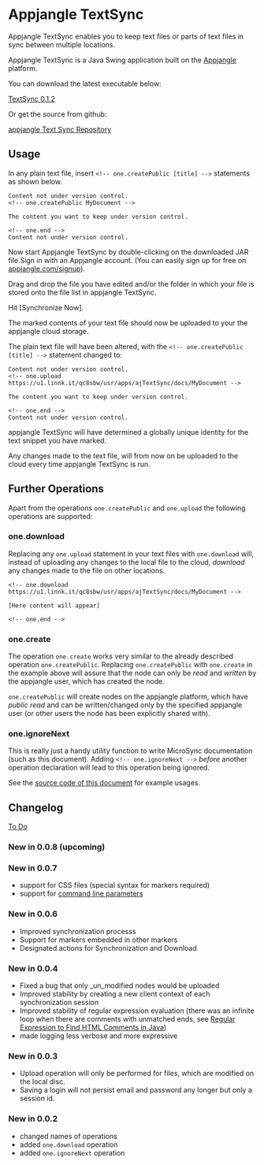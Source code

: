 <!-- one.upload https://u1.linnk.it/qc8sbw/usr/apps/ajFileSync/docs/ajMicroSync -->
Appjangle TextSync
==========

Appjangle TextSync enables you to keep text files or parts of text files in sync between multiple locations.

Appjangle TextSync is a Java Swing application built on the [Appjangle](http://appjangle.com) platform.

You can download the latest executable below:

[TextSync 0.1.2](https://dl.dropbox.com/u/957046/onedb/mvn-releases/com/appjangle/textsync/TextSync/0.1.2/TextSync-0.1.2-jar-with-dependencies.jar)

Or get the source from github:

[appjangle Text Sync Repository](https://github.com/textsync/textsync)

## Usage

In any plain text file, insert <!-- one.ignoreNext -->`<!-- one.createPublic [title] -->` statements as shown below.    
 
<!-- one.ignoreNext -->  
   
    Content not under version control.
    <!-- one.createPublic MyDocument -->   
 
    The content you want to keep under version control.
 
<!-- one.ignoreNext -->
    
    <!-- one.end -->    
    Content not under version control.    

Now start Appjangle TextSync by double-clicking on the downloaded JAR file.Sign in with an Appjangle account. 
(You can easily sign up for free on [appjangle.com/signup](http://appjangle.com)).

Drag and drop the file you have edited and/or the folder in which your file is stored onto the file list in appjangle TextSync.

Hit [Synchronize Now].

The marked contents of your text file should now be uploaded to your the appjangle cloud storage. 

The plain text file will have been altered, with the <!-- one.ignoreNext -->`<!-- one.createPublic [title] -->` statement changed to:    

<!-- one.ignoreNext -->

    Content not under version control.    
    <!-- one.upload https://u1.linnk.it/qc8sbw/usr/apps/ajTextSync/docs/MyDocument -->
    
    The content you want to keep under version control.
    
<!-- one.ignoreNext -->

    <!-- one.end -->    
    Content not under version control.    

appjangle TextSync will have determined a globally unique identity for the text snippet you have marked.

Any changes made to the text file, will from now on be uploaded to the cloud every time appjangle TextSync is run.

## Further Operations

Apart from the operations `one.createPublic` and `one.upload` the following operations are supported:

### one.download

Replacing any `one.upload` statement in your text files with `one.download` will,
instead of uploading any changes to the local file to the cloud, *download* any
changes made to the file on other locations.

<!-- one.ignoreNext -->

    <!-- one.download https://u1.linnk.it/qc8sbw/usr/apps/ajTextSync/docs/MyDocument -->
    
    [Here content will appear]

<!-- one.ignoreNext -->

    <!-- one.end -->

### one.create

The operation `one.create` works very similar to the already described operation `one.createPublic`.
Replacing `one.createPublic` with `one.create` in the example above will assure that
the node can only be *read* and *written* by the appjangle user, which has created the node.

`one.createPublic` will create nodes on the appjangle platform, which have *public read* and
can be written/changed only by the specified appjangle user (or other users the node has
been explicitly shared with).

### one.ignoreNext

This is really just a handy utility function to write MicroSync documentation (such as
this document). Adding <!-- one.ignoreNext -->`<!-- one.ignoreNext -->` *before* another
operation declaration will lead to this operation being ignored.

See the [source code of this document](http://u1.linnk.it/qc8sbw/usr/apps/ajFileSync/docs/ajMicroSync.value.md) for example usages.

## Changelog

[To Do](http://slicnet.com/mxrogm/mxrogm/apps/edit/docs/3/doc)

### New in 0.0.8 (upcoming)

### New in 0.0.7 

- support for CSS files (special syntax for markers required)
- support for [command line parameters](https://groups.google.com/d/msg/appjangle/n2Bx4xQTN8A/6m2kV4vLPK8J)

### New in 0.0.6

- Improved synchronization processs
- Support for markers embedded in other markers
- Designated actions for Synchronization and Download

### New in 0.0.4

- Fixed a bug that only _un_modified nodes would be uploaded
- Improved stability by creating a new client context of each synchronization session
- Improved stability of regular expression evaluation (there was an infinite loop 
when there are comments with unmatched ends, see 
[Regular Expression to Find HTML Comments in Java](http://maxrohde.com/2012/08/17/regular-expression-to-find-html-comments-in-java/))
- made logging less verbose and more expressive

### New in 0.0.3

- Upload operation will only be performed for files, which are modified on the local disc.
- Saving a login will not persist email and password any longer but only a session id.

### New in 0.0.2

- changed names of operations 
- added `one.download` operation
- added `one.ignoreNext` operation

<!-- one.end -->

